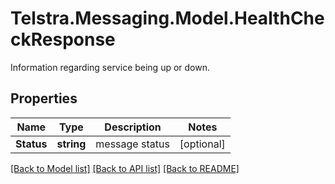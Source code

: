 # Telstra.Messaging.Model.HealthCheckResponse
Information regarding service being up or down. 
## Properties

Name | Type | Description | Notes
------------ | ------------- | ------------- | -------------
**Status** | **string** | message status | [optional] 

[[Back to Model list]](../README.md#documentation-for-models) [[Back to API list]](../README.md#documentation-for-api-endpoints) [[Back to README]](../README.md)

